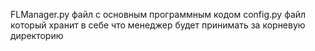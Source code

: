 FLManager.py файл с основным программным кодом
config.py файл который хранит в себе что менеджер будет принимать за корневую директорию
